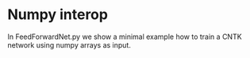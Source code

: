 # Numpy interop

In FeedForwardNet.py we show a minimal example how to train a CNTK network using numpy arrays as input.
